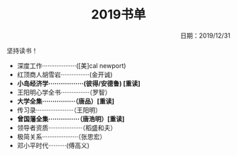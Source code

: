 <h1 style="text-align:center">2019书单</h1>
<p align="right">日期：2019/12/31</p>

坚持读书！



* 深度工作···················([美]cal newport)
* 红顶商人胡雪岩················(金开诚)
* **小岛经济学·················(彼得/安德鲁) [重读]**
* 王阳明心学全书················（罗智）
* **大学全集················（唐品）[重读]**
* 传习录·····················（王阳明）
* **曾国藩全集···············（唐浩明）[重读]**
* 领导者资质···················（稻盛和夫）
* 极简关系····················（张思宏）
* 邓小平时代··········(傅高义)

